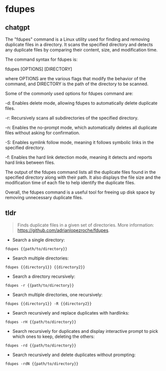 # fdupes 
## chatgpt 
The "fdupes" command is a Linux utility used for finding and removing duplicate files in a directory. It scans the specified directory and detects any duplicate files by comparing their content, size, and modification time. 

The command syntax for fdupes is:

fdupes [OPTIONS] [DIRECTORY]

where OPTIONS are the various flags that modify the behavior of the command, and DIRECTORY is the path of the directory to be scanned. 

Some of the commonly used options for fdupes command are:

-d: Enables delete mode, allowing fdupes to automatically delete duplicate files.

-r: Recursively scans all subdirectories of the specified directory.

-n: Enables the no-prompt mode, which automatically deletes all duplicate files without asking for confirmation.

-S: Enables symlink follow mode, meaning it follows symbolic links in the specified directory.

-f: Enables the hard link detection mode, meaning it detects and reports hard links between files. 

The output of the fdupes command lists all the duplicate files found in the specified directory along with their path. It also displays the file size and the modification time of each file to help identify the duplicate files. 

Overall, the fdupes command is a useful tool for freeing up disk space by removing unnecessary duplicate files. 

## tldr 
 
> Finds duplicate files in a given set of directories.
> More information: <https://github.com/adrianlopezroche/fdupes>.

- Search a single directory:

`fdupes {{path/to/directory}}`

- Search multiple directories:

`fdupes {{directory1}} {{directory2}}`

- Search a directory recursively:

`fdupes -r {{path/to/directory}}`

- Search multiple directories, one recursively:

`fdupes {{directory1}} -R {{directory2}}`

- Search recursively and replace duplicates with hardlinks:

`fdupes -rH {{path/to/directory}}`

- Search recursively for duplicates and display interactive prompt to pick which ones to keep, deleting the others:

`fdupes -rd {{path/to/directory}}`

- Search recursively and delete duplicates without prompting:

`fdupes -rdN {{path/to/directory}}`
